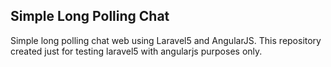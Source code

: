 ## Simple Long Polling Chat

Simple long polling chat web using Laravel5 and AngularJS.
This repository created just for testing laravel5 with angularjs purposes only.